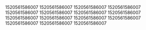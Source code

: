 1520561586007
1520561586007
1520561586007
1520561586007
1520561586007
1520561586007
1520561586007
1520561586007
1520561586007
1520561586007
1520561586007
1520561586007
1520561586007
1520561586007
1520561586007